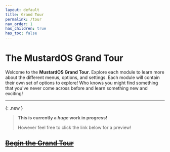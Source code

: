 ```yaml
---
layout: default
title: Grand Tour
permalink: /tour
nav_order: 1
has_children: true
has_toc: false
---
```


# The MustardOS Grand Tour

Welcome to the **MustardOS Grand Tour**. Explore each module to learn more about the different menus, options, and
settings. Each module will contain their own set of options to explore! Who knows you might find something that you've
never come across before and learn something new and exciting!

---

{: .new }
> **This is currently a _huge_ work in progress!**
> 
> However feel free to click the link below for a preview!

## ~~**[Begin the Grand Tour](/tour/modules/muxlaunch)**~~
